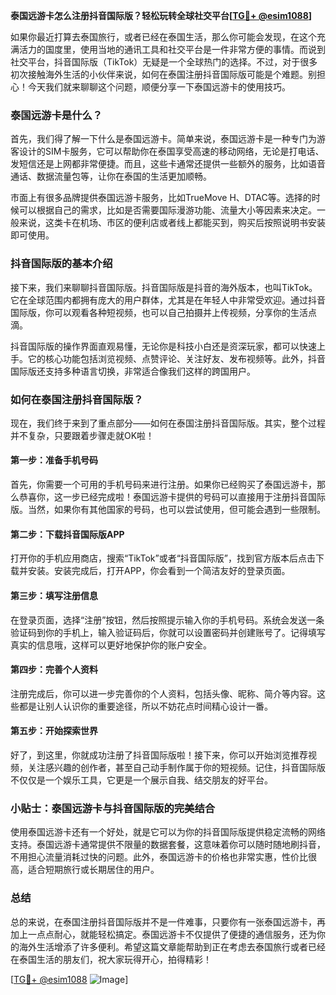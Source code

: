 **泰国远游卡怎么注册抖音国际版？轻松玩转全球社交平台[[TG💪+ @esim1088](https://t.me/s/esim1088)]**

如果你最近打算去泰国旅行，或者已经在泰国生活，那么你可能会发现，在这个充满活力的国度里，使用当地的通讯工具和社交平台是一件非常方便的事情。而说到社交平台，抖音国际版（TikTok）无疑是一个全球热门的选择。不过，对于很多初次接触海外生活的小伙伴来说，如何在泰国注册抖音国际版可能是个难题。别担心！今天我们就来聊聊这个问题，顺便分享一下泰国远游卡的使用技巧。

### 泰国远游卡是什么？

首先，我们得了解一下什么是泰国远游卡。简单来说，泰国远游卡是一种专门为游客设计的SIM卡服务，它可以帮助你在泰国享受高速的移动网络，无论是打电话、发短信还是上网都非常便捷。而且，这些卡通常还提供一些额外的服务，比如语音通话、数据流量包等，让你在泰国的生活更加顺畅。

市面上有很多品牌提供泰国远游卡服务，比如TrueMove H、DTAC等。选择的时候可以根据自己的需求，比如是否需要国际漫游功能、流量大小等因素来决定。一般来说，这类卡在机场、市区的便利店或者线上都能买到，购买后按照说明书安装即可使用。

### 抖音国际版的基本介绍

接下来，我们来聊聊抖音国际版。抖音国际版是抖音的海外版本，也叫TikTok。它在全球范围内都拥有庞大的用户群体，尤其是在年轻人中非常受欢迎。通过抖音国际版，你可以观看各种短视频，也可以自己拍摄并上传视频，分享你的生活点滴。

抖音国际版的操作界面直观易懂，无论你是科技小白还是资深玩家，都可以快速上手。它的核心功能包括浏览视频、点赞评论、关注好友、发布视频等。此外，抖音国际版还支持多种语言切换，非常适合像我们这样的跨国用户。

### 如何在泰国注册抖音国际版？

现在，我们终于来到了重点部分——如何在泰国注册抖音国际版。其实，整个过程并不复杂，只要跟着步骤走就OK啦！

#### 第一步：准备手机号码

首先，你需要一个可用的手机号码来进行注册。如果你已经购买了泰国远游卡，那么恭喜你，这一步已经完成啦！泰国远游卡提供的号码可以直接用于注册抖音国际版。当然，如果你有其他国家的号码，也可以尝试使用，但可能会遇到一些限制。

#### 第二步：下载抖音国际版APP

打开你的手机应用商店，搜索“TikTok”或者“抖音国际版”，找到官方版本后点击下载并安装。安装完成后，打开APP，你会看到一个简洁友好的登录页面。

#### 第三步：填写注册信息

在登录页面，选择“注册”按钮，然后按照提示输入你的手机号码。系统会发送一条验证码到你的手机上，输入验证码后，你就可以设置密码并创建账号了。记得填写真实的信息哦，这样可以更好地保护你的账户安全。

#### 第四步：完善个人资料

注册完成后，你可以进一步完善你的个人资料，包括头像、昵称、简介等内容。这些都是让别人认识你的重要途径，所以不妨花点时间精心设计一番。

#### 第五步：开始探索世界

好了，到这里，你就成功注册了抖音国际版啦！接下来，你可以开始浏览推荐视频，关注感兴趣的创作者，甚至自己动手制作属于你的短视频。记住，抖音国际版不仅仅是一个娱乐工具，它更是一个展示自我、结交朋友的好平台。

### 小贴士：泰国远游卡与抖音国际版的完美结合

使用泰国远游卡还有一个好处，就是它可以为你的抖音国际版提供稳定流畅的网络支持。泰国远游卡通常提供不限量的数据套餐，这意味着你可以随时随地刷抖音，不用担心流量消耗过快的问题。此外，泰国远游卡的价格也非常实惠，性价比很高，适合短期旅行或长期居住的用户。

### 总结

总的来说，在泰国注册抖音国际版并不是一件难事，只要你有一张泰国远游卡，再加上一点点耐心，就能轻松搞定。泰国远游卡不仅提供了便捷的通信服务，还为你的海外生活增添了许多便利。希望这篇文章能帮助到正在考虑去泰国旅行或者已经在泰国生活的朋友们，祝大家玩得开心，拍得精彩！

[[TG💪+ @esim1088](https://t.me/s/esim1088) ![Image](https://i.postimg.cc/4NQfJmqS/Snipaste-2025-05-13-00-14-12.png)]